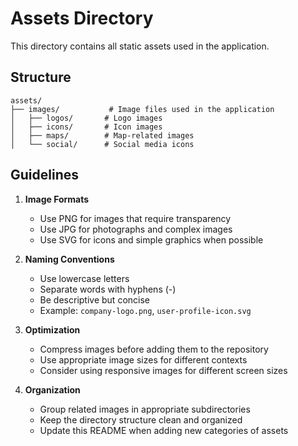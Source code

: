 # Assets Directory

This directory contains all static assets used in the application.

## Structure

```
assets/
├── images/           # Image files used in the application
│   ├── logos/       # Logo images
│   ├── icons/       # Icon images
│   ├── maps/        # Map-related images
│   └── social/      # Social media icons
```

## Guidelines

1. **Image Formats**
   - Use PNG for images that require transparency
   - Use JPG for photographs and complex images
   - Use SVG for icons and simple graphics when possible

2. **Naming Conventions**
   - Use lowercase letters
   - Separate words with hyphens (-)
   - Be descriptive but concise
   - Example: `company-logo.png`, `user-profile-icon.svg`

3. **Optimization**
   - Compress images before adding them to the repository
   - Use appropriate image sizes for different contexts
   - Consider using responsive images for different screen sizes

4. **Organization**
   - Group related images in appropriate subdirectories
   - Keep the directory structure clean and organized
   - Update this README when adding new categories of assets 